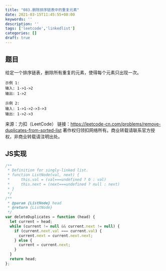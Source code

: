 ```yaml
---
title: "083.删除排序链表中的重复元素"
date: 2021-03-15T11:45:55+08:00
keywords: ''
description: ''
tags: ['leetcode','linkedlist']
categories: []
draft: true
---
```


## 题目 

给定一个排序链表，删除所有重复的元素，使得每个元素只出现一次。

```
示例 1:
输入: 1->1->2
输出: 1->2

示例 2:
输入: 1->1->2->3->3
输出: 1->2->3
```

来源：力扣（LeetCode）
链接：https://leetcode-cn.com/problems/remove-duplicates-from-sorted-list
著作权归领扣网络所有。商业转载请联系官方授权，非商业转载请注明出处。


## JS实现

```javascript
/**
 * Definition for singly-linked list.
 * function ListNode(val, next) {
 *     this.val = (val===undefined ? 0 : val)
 *     this.next = (next===undefined ? null : next)
 * }
 */
/**
 * @param {ListNode} head
 * @return {ListNode}
 */
var deleteDuplicates = function (head) {
  let current = head;
  while (current != null && current.next != null) {
    if (current.next.val === current.val) {
      current.next = current.next.next;
    } else {
      current = current.next;
    }
  }
  return head;
};
```

